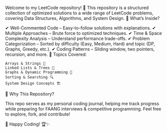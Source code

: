 Welcome to my LeetCode repository! 🚀 This repository is a structured collection of optimized solutions to a wide range of LeetCode problems, covering Data Structures, Algorithms, and System Design.
🔹 What’s Inside?

✔ Well-Commented Code – Easy-to-follow solutions with explanations.
✔ Multiple Approaches – Brute force to optimized techniques.
✔ Time & Space Complexity Analysis – Understand performance trade-offs.
✔ Problem Categorization – Sorted by difficulty (Easy, Medium, Hard) and topic (DP, Graphs, Greedy, etc.).
✔ Coding Patterns – Sliding window, two pointers, recursion, and more.
📌 Topics Covered:

    Arrays & Strings 🧩
    Linked Lists & Trees 🌳
    Graphs & Dynamic Programming 🔗
    Sorting & Searching 🔍
    System Design Concepts 🏗

🚀 Why This Repository?

This repo serves as my personal coding journal, helping me track progress while preparing for FAANG interviews & competitive programming. Feel free to explore, fork, and contribute!

🔗 Happy Coding! 🏆✨

